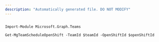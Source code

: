 ```yaml
---
description: "Automatically generated file. DO NOT MODIFY"
---
```


```powershellv1

Import-Module Microsoft.Graph.Teams

Get-MgTeamScheduleOpenShift -TeamId $teamId -OpenShiftId $openShiftId

```